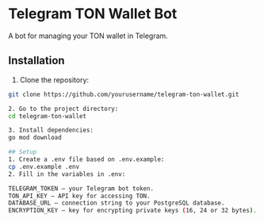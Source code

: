 # Telegram TON Wallet Bot

A bot for managing your TON wallet in Telegram.

## Installation

1. Clone the repository:

```bash
git clone https://github.com/yourusername/telegram-ton-wallet.git

2. Go to the project directory:
cd telegram-ton-wallet

3. Install dependencies:
go mod download

## Setup
1. Create a .env file based on .env.example:
cp .env.example .env
2. Fill in the variables in .env:

TELEGRAM_TOKEN – your Telegram bot token.
TON_API_KEY – API key for accessing TON.
DATABASE_URL – connection string to your PostgreSQL database.
ENCRYPTION_KEY – key for encrypting private keys (16, 24 or 32 bytes).